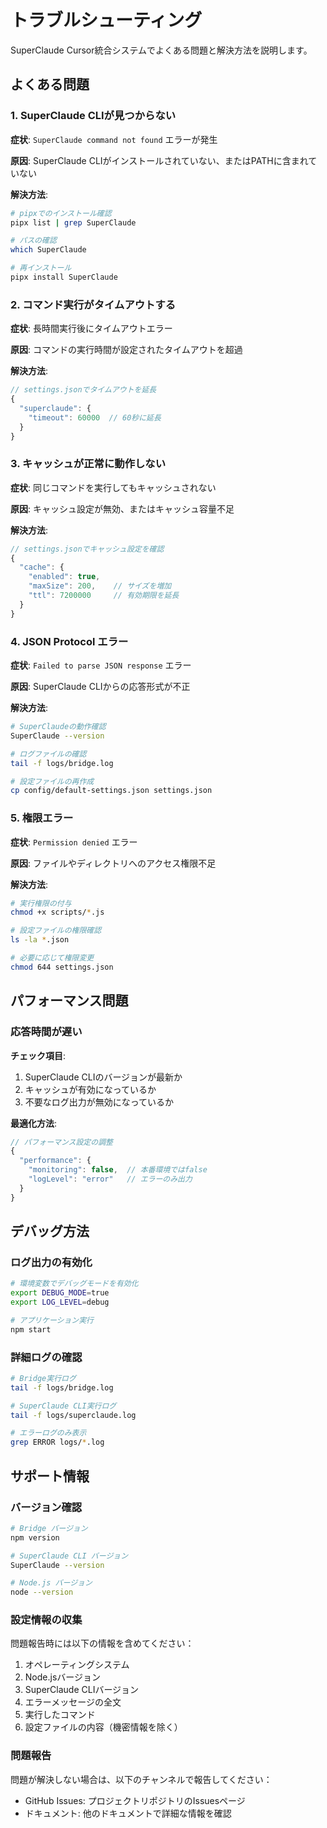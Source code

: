 # トラブルシューティング

SuperClaude Cursor統合システムでよくある問題と解決方法を説明します。

## よくある問題

### 1. SuperClaude CLIが見つからない

**症状**: `SuperClaude command not found` エラーが発生

**原因**: SuperClaude CLIがインストールされていない、またはPATHに含まれていない

**解決方法**:
```bash
# pipxでのインストール確認
pipx list | grep SuperClaude

# パスの確認
which SuperClaude

# 再インストール
pipx install SuperClaude
```

### 2. コマンド実行がタイムアウトする

**症状**: 長時間実行後にタイムアウトエラー

**原因**: コマンドの実行時間が設定されたタイムアウトを超過

**解決方法**:
```javascript
// settings.jsonでタイムアウトを延長
{
  "superclaude": {
    "timeout": 60000  // 60秒に延長
  }
}
```

### 3. キャッシュが正常に動作しない

**症状**: 同じコマンドを実行してもキャッシュされない

**原因**: キャッシュ設定が無効、またはキャッシュ容量不足

**解決方法**:
```javascript
// settings.jsonでキャッシュ設定を確認
{
  "cache": {
    "enabled": true,
    "maxSize": 200,    // サイズを増加
    "ttl": 7200000     // 有効期限を延長
  }
}
```

### 4. JSON Protocol エラー

**症状**: `Failed to parse JSON response` エラー

**原因**: SuperClaude CLIからの応答形式が不正

**解決方法**:
```bash
# SuperClaudeの動作確認
SuperClaude --version

# ログファイルの確認
tail -f logs/bridge.log

# 設定ファイルの再作成
cp config/default-settings.json settings.json
```

### 5. 権限エラー

**症状**: `Permission denied` エラー

**原因**: ファイルやディレクトリへのアクセス権限不足

**解決方法**:
```bash
# 実行権限の付与
chmod +x scripts/*.js

# 設定ファイルの権限確認
ls -la *.json

# 必要に応じて権限変更
chmod 644 settings.json
```

## パフォーマンス問題

### 応答時間が遅い

**チェック項目**:
1. SuperClaude CLIのバージョンが最新か
2. キャッシュが有効になっているか
3. 不要なログ出力が無効になっているか

**最適化方法**:
```javascript
// パフォーマンス設定の調整
{
  "performance": {
    "monitoring": false,  // 本番環境ではfalse
    "logLevel": "error"   // エラーのみ出力
  }
}
```

## デバッグ方法

### ログ出力の有効化

```bash
# 環境変数でデバッグモードを有効化
export DEBUG_MODE=true
export LOG_LEVEL=debug

# アプリケーション実行
npm start
```

### 詳細ログの確認

```bash
# Bridge実行ログ
tail -f logs/bridge.log

# SuperClaude CLI実行ログ
tail -f logs/superclaude.log

# エラーログのみ表示
grep ERROR logs/*.log
```

## サポート情報

### バージョン確認

```bash
# Bridge バージョン
npm version

# SuperClaude CLI バージョン
SuperClaude --version

# Node.js バージョン
node --version
```

### 設定情報の収集

問題報告時には以下の情報を含めてください：

1. オペレーティングシステム
2. Node.jsバージョン
3. SuperClaude CLIバージョン
4. エラーメッセージの全文
5. 実行したコマンド
6. 設定ファイルの内容（機密情報を除く）

### 問題報告

問題が解決しない場合は、以下のチャンネルで報告してください：

- GitHub Issues: プロジェクトリポジトリのIssuesページ
- ドキュメント: 他のドキュメントで詳細な情報を確認